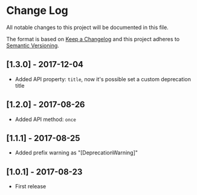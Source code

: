 # Change Log
All notable changes to this project will be documented in this file.

The format is based on [Keep a Changelog](http://keepachangelog.com/)
and this project adheres to [Semantic Versioning](http://semver.org/).

## [1.3.0] - 2017-12-04
- Added API property: `title`, now it's possible set a custom deprecation title

## [1.2.0] - 2017-08-26
- Added API method: `once`

## [1.1.1] - 2017-08-25
- Added prefix warning as "[DeprecationWarning]"

## [1.0.1] - 2017-08-23
- First release